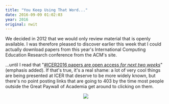 ```yaml
---
title: "You Keep Using That Word..."
date: 2016-09-09 01:02:03
year: 2016
original: nwit
---
```


<p>
  We decided in 2012 that
  we would only review material that is openly available.
  I was therefore pleased to discover earlier this week that I could actually download papers from this year's
  International Computing Education Research conference from the ACM's site.
</p>
<p>
  ...until I read that "<a href="https://twitter.com/guzdial/status/774073549002674176">#ICER2016 papers are open access <em>for next two weeks</em></a>"
  (emphasis added).
  If that's true,
  it's a real shame:
  a lot of very cool things are being presented at ICER
  that deserve to be more widely known,
  but there's no point posting links that are going to 403
  by the time most people outside the Great Paywall of Academia get around to clicking on them.
</p>
<p align="center">
  <img src="{{site.url}}/files/2016/09/montoya.jpg" />
</p>
